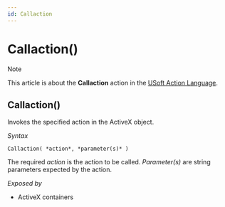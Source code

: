 ```yaml
---
id: Callaction
---
```


# Callaction()



> [!NOTE]
> This article is about the **Callaction** action in the [USoft Action Language](/docs/Task_flow/Action_Language_reference/USoft_Action_Language.md).

## **Callaction()**

Invokes the specified action in the ActiveX object.

*Syntax*

```
Callaction( *action*, *parameter(s)* )
```

The required *action* is the action to be called. *Parameter(s)* are string parameters expected by the action.

*Exposed by*

- ActiveX containers